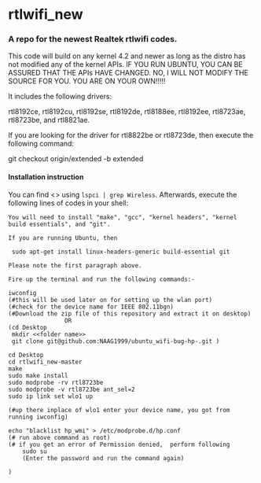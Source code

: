 rtlwifi_new
===========
### A repo for the newest Realtek rtlwifi codes.

This code will build on any kernel 4.2 and newer as long as the distro has not modified
any of the kernel APIs. IF YOU RUN UBUNTU, YOU CAN BE ASSURED THAT THE APIs HAVE CHANGED.
NO, I WILL NOT MODIFY THE SOURCE FOR YOU. YOU ARE ON YOUR OWN!!!!!

It includes the following drivers:

rtl8192ce, rtl8192cu, rtl8192se, rtl8192de, rtl8188ee, rtl8192ee, rtl8723ae, rtl8723be, and rtl8821ae.

If you are looking for the driver for rtl8822be or rtl8723de, then execute the following command:

git checkout origin/extended -b extended

#### Installation instruction
You can find <<YOUR WIRELESS DRIVER CODE>> using `lspci | grep Wireless`.
Afterwards, execute the following lines of codes in your shell:  
  
```
You will need to install "make", "gcc", "kernel headers", "kernel build essentials", and "git".

If you are running Ubuntu, then

 sudo apt-get install linux-headers-generic build-essential git

Please note the first paragraph above.

Fire up the terminal and run the following commands:-

iwconfig
(#this will be used later on for setting up the wlan port)
(#check for the device name for IEEE 802.11bgn)
(#Download the zip file of this repository and extract it on desktop)
				OR
(cd Desktop
 mkdir <<folder name>>
 git clone git@github.com:NAAG1999/ubuntu_wifi-bug-hp-.git )

cd Desktop
cd rtlwifi_new-master
make
sudo make install
sudo modprobe -rv rtl8723be
sudo modprobe -v rtl8723be ant_sel=2
sudo ip link set wlo1 up

(#up there inplace of wlo1 enter your device name, you got from running iwconfig)

echo "blacklist hp_wmi" > /etc/modprobe.d/hp.conf
(# run above command as root)
(# if you get an error of Permission denied,  perform following
	sudo su
	(Enter the password and run the command again)

)


